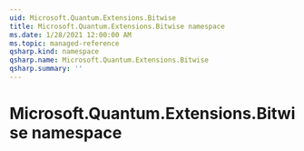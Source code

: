 ```yaml
---
uid: Microsoft.Quantum.Extensions.Bitwise
title: Microsoft.Quantum.Extensions.Bitwise namespace
ms.date: 1/28/2021 12:00:00 AM
ms.topic: managed-reference
qsharp.kind: namespace
qsharp.name: Microsoft.Quantum.Extensions.Bitwise
qsharp.summary: ''
---
```


# Microsoft.Quantum.Extensions.Bitwise namespace



